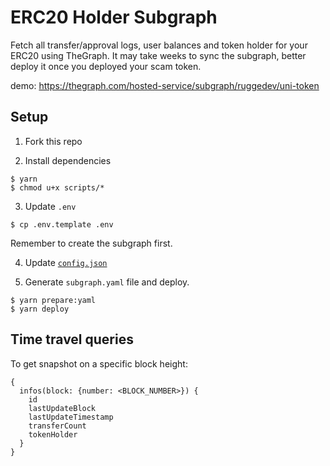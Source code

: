 # ERC20 Holder Subgraph

Fetch all transfer/approval logs, user balances and token holder for your ERC20 using TheGraph. It may take weeks to
sync the subgraph, better deploy it once you deployed your scam token.

demo: https://thegraph.com/hosted-service/subgraph/ruggedev/uni-token

## Setup

1. Fork this repo

2. Install dependencies

```
$ yarn
$ chmod u+x scripts/*
```

3. Update `.env`

```
$ cp .env.template .env
```

Remember to create the subgraph first.

4. Update [`config.json`](./mustache/config.json)

5. Generate `subgraph.yaml` file and deploy.

```
$ yarn prepare:yaml
$ yarn deploy
```

## Time travel queries

To get snapshot on a specific block height:

```
{
  infos(block: {number: <BLOCK_NUMBER>}) {
    id
    lastUpdateBlock
    lastUpdateTimestamp
    transferCount
    tokenHolder
  }
}
```
